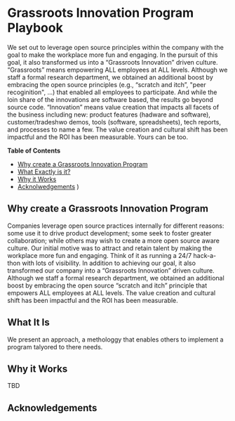 # Grassroots Innovation Program Playbook

We set out to leverage open source principles within the company with the goal to make the workplace more fun and engaging. In the pursuit of this goal, it also transformed us into a “Grassroots Innovation” driven culture. “Grassroots” means empowering ALL employees at ALL levels. Although we staff a formal research department, we obtained an additional boost by embracing the open source principles (e.g., “scratch and itch”, "peer recoginition", ...) that enabled all employees to participate.  And while the loin share of the innovations are software based, the results go beyond source code. “Innovation” means value creation that impacts all facets of the business including new: product features (hadware and software), customer/tradeshwo demos, tools (software, spreadsheets), tech reports, and processes to name a few. The value creation and cultural shift has been impactful and the ROI has been measurable. Yours can be too. 

**Table of Contents**

- [Why create a Grassroots Innovation Program](#why-create-a-grassroots-innovation-program)
- [What Exactly is it?](#what-it-is)
- [Why it Works](#why-it-works)
- [Acknolwedgements](#acknowledgements)
)

## Why create a Grassroots Innovation Program

Companies leverage open source practices internally for different reasons: some use it to drive product development; some seek to foster greater collaboration; while others may wish to create a more open source aware culture.  Our initial motive was to attract and retain talent by making the workplace more fun and engaging. Think of it as running a 24/7 hack-a-thon with lots of visibility.  In addition to achieving our goal, it also transformed our company into a “Grassroots Innovation” driven culture. Although we staff a formal research department, we obtained an additional boost by embracing the open source “scratch and itch” principle that empowers ALL employees at ALL levels. The value creation and cultural shift has been impactful and the ROI has been measurable.

## What It Is
We present an approach, a methologgy that enables others to implement a program talyored to there needs.

## Why it Works
TBD

## Acknowledgements

